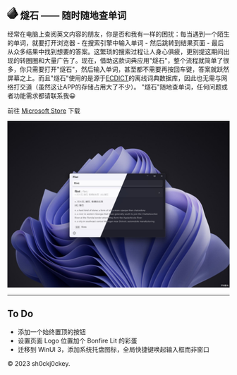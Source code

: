 ## <img src="Flint/Assets/flint_logo.png" width="24x"> <b>燧石 —— 随时随地查单词</b>

经常在电脑上查阅英文内容的朋友，你是否和我有一样的困扰：每当遇到一个陌生的单词，就要打开浏览器 - 在搜索引擎中输入单词 - 然后跳转到结果页面 - 最后从众多结果中找到想要的答案。这繁琐的搜索过程让人身心俱疲，更别提这期间出现的转圈圈和大量广告了。现在，借助这款词典应用"燧石"，整个流程就简单了很多，你只需要打开"燧石"，然后输入单词，甚至都不需要再按回车键，答案就跃然屏幕之上。而且"燧石"使用的是源于[ECDICT](https://github.com/skywind3000/ECDICT)的离线词典数据库，因此也无需与网络打交道（虽然这让APP的存储占用大了不少）。
"燧石"随地查单词，任何问题或者功能需求都请联系我😀

前往 [Microsoft Store](https://www.microsoft.com/store/apps/9P8735FCS5S9) 下载

![screenshot.png](README/screenshot.png)

---
## To Do
- 添加一个始终置顶的按钮
- 设置页面 Logo 位置加个 Bonfire Lit 的彩蛋
- 迁移到 WinUI 3，添加系统托盘图标，全局快捷键唤起输入框而非窗口

© 2023 sh0ckj0ckey.